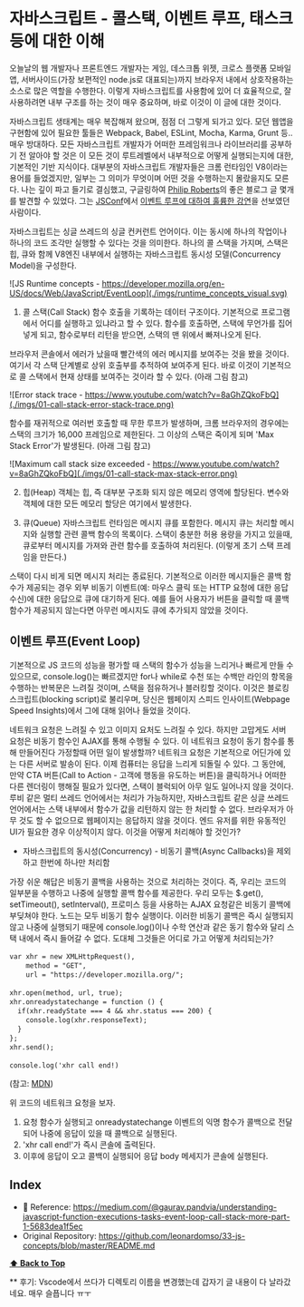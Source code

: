 # 자바스크립트 - 콜스택, 이벤트 루프, 태스크 등에 대한 이해

오늘날의 웹 개발자나 프론트엔드 개발자는 게임, 데스크톱 위젯, 크로스 플랫폼 모바일앱, 서버사이드(가장 보편적인 node.js로 대표되는)까지 브라우저 내에서 상호작용하는 소스로 많은 역할을 수행한다. 
이렇게 자바스크립트를 사용함에 있어 더 효율적으로, 잘 사용하려면 내부 구조를 하는 것이 매우 중요하며, 바로 이것이 이 글에 대한 것이다.

자바스크립트 생태계는 매우 복잡해져 왔으며, 점점 더 그렇게 되가고 있다. 모던 웹앱을 구현함에 있어 필요한 툴들은 Webpack, Babel, ESLint, Mocha, Karma, Grunt 등.. 매우 방대하다.
모든 자바스크립트 개발자가 어떠한 프레임워크나 라이브러리를 공부하기 전 알아야 할 것은 이 모든 것이 루트레벨에서 내부적으로 어떻게 실행되는지에 대한, 기본적인 기반 지식이다.
대부분의 자바스크립트 개발자들은 크롬 런타임인 V8이라는 용어를 들었겠지만, 일부는 그 의미가 무엇이며 어떤 것을 수행하는지 몰랐을지도 모른다.
나는 깊이 파고 들기로 결심했고, 구글링하여 [Philip Roberts](https://twitter.com/philip_roberts)의 좋은 블로그 글 몇개를 발견할 수 있었다. 그는 [JSConf](https://www.youtube.com/user/jsconfeu)에서 [이벤트 루프에 대하여 훌륭한 강연](https://www.youtube.com/watch?v=8aGhZQkoFbQ)을 선보였던 사람이다.

자바스크립트는 싱글 쓰레드의 싱글 컨커런트 언어이다. 이는 동시에 하나의 작업이나 하나의 코드 조각만 실행할 수 있다는 것을 의미한다. 하나의 콜 스택을 가지며, 스택은 힙, 큐와 함께 V8엔진 내부에서 실행하는 자바스크립트 동시성 모델(Concurrency Model)을 구성한다.

![JS Runtime concepts - https://developer.mozilla.org/en-US/docs/Web/JavaScript/EventLoop](./imgs/runtime_concepts_visual.svg)

1. 콜 스택(Call Stack)
함수 호출을 기록하는 데이터 구조이다. 기본적으로 프로그램에서 어디를 실행하고 있냐라고 할 수 있다. 함수를 호출하면, 스택에 무언가를 집어넣게 되고, 함수로부터 리턴을 받으면, 스택의 맨 위에서 빠져나오게 된다.

브라우저 콘솔에서 에러가 났을때 빨간색의 에러 메시지를 보여주는 것을 봤을 것이다.
여기서 각 스택 단계별로 상위 호출부를 추적하여 보여주게 된다. 바로 이것이 기본적으로 콜 스택에서 현재 상태를 보여주는 것이라 할 수 있다. (아래 그림 참고)

![Error stack trace - https://www.youtube.com/watch?v=8aGhZQkoFbQ](./imgs/01-call-stack-error-stack-trace.png)

함수를 재귀적으로 여러번 호출할 때 무한 루프가 발생하며, 크롬 브라우저의 경우에는 스택의 크기가 16,000 프레임으로 제한된다. 그 이상의 스택은 죽이게 되며 'Max Stack Error'가 발생된다. (아래 그림 참고)

![Maximum call stack size exceeded - https://www.youtube.com/watch?v=8aGhZQkoFbQ](./imgs/01-call-stack-max-stack-error.png)

2. 힙(Heap)
객체는 힙, 즉 대부분 구조화 되지 않은 메모리 영역에 할당된다. 변수와 객체에 대한 모든 메모리 할당은 여기에서 발생한다.

3. 큐(Queue)
자바스크립트 런타임은 메시지 큐를 포함한다. 메시지 큐는 처리할 메시지와 실행할 관련 콜백 함수의 목록이다.
스택이 충분한 허용 용량을 가지고 있을때, 큐로부터 메시지를 가져와 관련 함수를 호출하여 처리된다. (이렇게 초기 스택 프레임을 만든다.)

스택이 다시 비게 되면 메시지 처리는 종료된다. 
기본적으로 이러한 메시지들은 콜백 함수가 제공되는 경우 외부 비동기 이벤트(예: 마우스 클릭 또는 HTTP 요청에 대한 응답 수신)에 대한 응답으로 큐에 대기하게 된다.
예를 들어 사용자가 버튼을 클릭할 때 콜백 함수가 제공되지 않는다면 아무런 메시지도 큐에 추가되지 않았을 것이다.

## 이벤트 루프(Event Loop)

기본적으로 JS 코드의 성능을 평가할 때 스택의 함수가 성능을 느리거나 빠르게 만들 수 있으므로,
console.log()는 빠르겠지만 for나 while로 수천 또는 수백만 라인의 항목을 수행하는 반복문은 느려질 것이며, 스택을 점유하거나 블러킹할 것이다.
이것은 블로킹 스크립트(blocking script)로 불리우며, 당신은 웹페이지 스피드 인사이트(Webpage Speed Insights)에서 그에 대해 읽어나 들었을 것이다.

네트워크 요청은 느려질 수 있고 이미지 요처도 느려질 수 있다. 하지만 고맙게도 서버 요청은 비동기 함수인 AJAX를 통해 수행될 수 있다. 이 네트워크 요청이 동기 함수를 통해 만들어진다 가정할때 어떤 일이 발생할까? 
네트워크 요청은 기본적으로 어딘가에 있는 다른 서버로 발송이 된다. 이제 컴퓨터는 응답을 느리게 되돌릴 수 있다. 그 동안에, 만약 CTA 버튼(Call to Action - 고객에 행동을 유도하는 버튼)을 클릭하거나 어떠한 다른 렌더링이 행해질 필요가 있다면, 스택이 블럭되어 아무 일도 일어나지 않을 것이다. 루비 같은 멀티 쓰레드 언어에서는 처리가 가능하지만, 자바스크립트 같은 싱글 쓰레드 언어에서는 스택 내부에서 함수가 값을 리턴하지 않는 한 처리할 수 없다. 브라우저가 아무 것도 할 수 없으므로 웹페이지는 응답하지 않을 것이다. 엔드 유저를 위한 유동적인 UI가 필요한 경우 이상적이지 않다. 이것을 어떻게 처리해야 할 것인가?

* 자바스크립트의 동시성(Concurrency) - 비동기 콜백(Async Callbacks)을 제외하고 한번에 하나만 처리함

가장 쉬운 해답은 비동기 콜백을 사용하는 것으로 처리하는 것이다. 즉, 우리는 코드의 일부분을 수행하고 나중에 실행할 콜백 함수를 제공한다. 우리 모두는 $.get(), setTimeout(), setInterval(), 프로미스 등을 사용하는 AJAX 요청같은 비동기 콜백에 부딪쳐야 한다. 노드는 모두 비동기 함수 실행이다. 이러한 비동기 콜백은 즉시 실행되지 않고 나중에 실행되기 때문에 console.log()이나 수학 연산과 같은 동기 함수와 달리 스택 내에서 즉시 들어갈 수 없다. 도대체 그것들은 어디로 가고 어떻게 처리되는가?

```
var xhr = new XMLHttpRequest(),
    method = "GET",
    url = "https://developer.mozilla.org/";

xhr.open(method, url, true);
xhr.onreadystatechange = function () {
  if(xhr.readyState === 4 && xhr.status === 200) {
    console.log(xhr.responseText);
  }
};
xhr.send();

console.log('xhr call end!)
```
(참고: [MDN](https://developer.mozilla.org/ko/docs/Web/API/XMLHttpRequest/onreadystatechange#Example))

위 코드의 네트워크 요청을 보자.
1. 요청 함수가 실행되고 onreadystatechange 이벤트의 익명 함수가 콜백으로 전달되어 나중에 응답이 있을 때 콜백으로 실행된다.
2. 'xhr call end!'가 즉시 콘솔에 출력된다.
3. 이후에 응답이 오고 콜백이 실행되어 응답 body 메세지가 콘솔에 실행된다.




## Index

 * 📜 Reference: https://medium.com/@gaurav.pandvia/understanding-javascript-function-executions-tasks-event-loop-call-stack-more-part-1-5683dea1f5ec
 * Original Repository: https://github.com/leonardomso/33-js-concepts/blob/master/README.md

 **[⬆ Back to Top](https://github.com/biyott/33-js-concepts#1-call-stack)**
 
 ** 후기: Vscode에서 쓰다가 디렉토리 이름을 변경했는데 갑자기 글 내용이 다 날라갔네요. 매우 슬픕니다 ㅠㅜ

